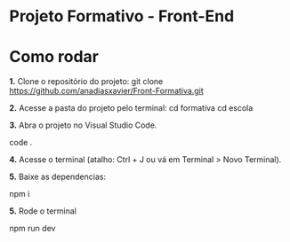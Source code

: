# Projeto Formativo - Front-End

# Como rodar

**1.** Clone o repositório do projeto:
git clone https://github.com/anadiasxavier/Front-Formativa.git

**2.**  Acesse a pasta do projeto pelo terminal:
cd formativa
cd escola

**3.** Abra o projeto no Visual Studio Code.

 code .
 
 **4.** Acesse o terminal (atalho: Ctrl + J ou vá em Terminal > Novo Terminal).

**5.** Baixe as dependencias:

npm i

**5.** Rode o terminal

npm run dev

